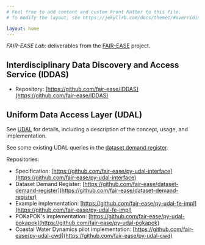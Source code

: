```yaml
---
# Feel free to add content and custom Front Matter to this file.
# To modify the layout, see https://jekyllrb.com/docs/themes/#overriding-theme-defaults

layout: home
---
```


_FAIR-EASE Lab:_ deliverables from the [FAIR-EASE](https://fairease.eu/) project.

## Interdisciplinary Data Discovery and Access Service (IDDAS)

- Repository: [https://github.com/fair-ease/IDDAS](https://github.com/fair-ease/IDDAS)

## Uniform Data Access Layer (UDAL)

See [UDAL](udal.markdown) for details, including a description of the concept,
usage, and implementation.

See some existing UDAL queries in the [dataset demand register](/dataset-demand-register/).

Repositories:

- Specification: [https://github.com/fair-ease/py-udal-interface](https://github.com/fair-ease/py-udal-interface)
- Dataset Demand Register: [https://github.com/fair-ease/dataset-demand-register](https://github.com/fair-ease/dataset-demand-register)
- Example implementation: [https://github.com/fair-ease/py-udal-fe-impl](https://github.com/fair-ease/py-udal-fe-impl)
- POKaPOK's implementation: [https://github.com/fair-ease/py-udal-pokapok](https://github.com/fair-ease/py-udal-pokapok)
- Coastal Water Dynamics pilot implementation: [https://github.com/fair-ease/py-udal-cwd](https://github.com/fair-ease/py-udal-cwd)
